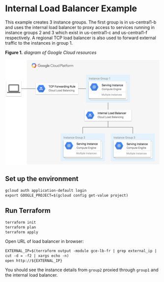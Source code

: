 # Internal Load Balancer Example

This example creates 3 instance groups. The first group is in us-central1-b and uses the internal load balancer to proxy access to services running in instance groups 2 and 3 which exist in us-central1-c and us-central1-f respectively. A regional TCP load balancer is also used to forward external traffic to the instances in group 1.

**Figure 1.** *diagram of Google Cloud resources*

![architecture diagram](./diagram.png)

## Set up the environment

```
gcloud auth application-default login
export GOOGLE_PROJECT=$(gcloud config get-value project)
```

## Run Terraform

```
terraform init
terraform plan
terraform apply
```

Open URL of load balancer in browser:

```
EXTERNAL_IP=$(terraform output -module gce-lb-fr | grep external_ip | cut -d = -f2 | xargs echo -n)
open http://${EXTERNAL_IP}
```

You should see the instance details from `group2` proxied through `group1` and the internal load balancer.
